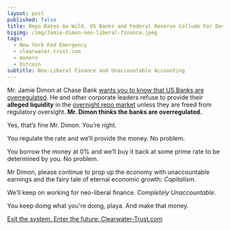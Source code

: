 ```yaml
---
layout: post
published: false
title: Repo Rates Go Wild. US Banks and Federal Reserve Collude For Deregulation
bigimg: /img/Jamie-dimon-neo-liberal-finance.jpeg
tags:
  - New York Fed Emergency
  - clearwater-trust.com
  - monero
  - bitcoin
subtitle: Neo-Liberal Finance and Unaccountable Accounting
---
```

Mr. Jamie Dimon at Chase Bank [wants you to know that US Banks are overregulated](https://www.bloomberg.com/news/articles/2019-10-15/jpmorgan-felt-barred-from-calming-repo-market-by-regulations).  He and other corporate leaders refuse to provide their **alleged liquidity** in the [overnight repo market](https://www.marketwatch.com/story/wall-street-players-without-access-to-fed-liquidity-may-feel-pain-if-repo-market-seizes-up-at-year-end-2019-12-10) unless they are freed from regulatory oversight. **Mr. Dimon thinks the banks are overregulated.**

Yes, that’s fine Mr. Dimon. You’re right.

You regulate the rate and we’ll provide the money. No problem.

You borrow the money at 0% and we’ll buy it back at some prime rate to be determined by you. No problem.

Mr Dimon, please continue to prop up the economy with unaccountable earnings and the fairy tale of eternal economic growth: _Capitalism_.

We’ll keep on working for neo-liberal finance. _Completely Unaccountable_.

You keep doing what you're doing, playa. And make that money.

[Exit the system. Enter the future: Clearwater-Trust.com](https://clearwater-trust.com)